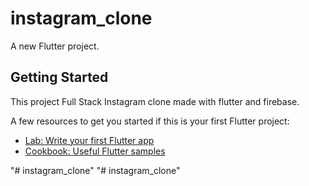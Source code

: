 # instagram_clone

A new Flutter project.

## Getting Started

This project Full Stack Instagram clone made with flutter and firebase.

A few resources to get you started if this is your first Flutter project:

- [Lab: Write your first Flutter app](https://docs.flutter.dev/get-started/codelab)
- [Cookbook: Useful Flutter samples](https://docs.flutter.dev/cookbook)


"# instagram_clone" 
"# instagram_clone" 

